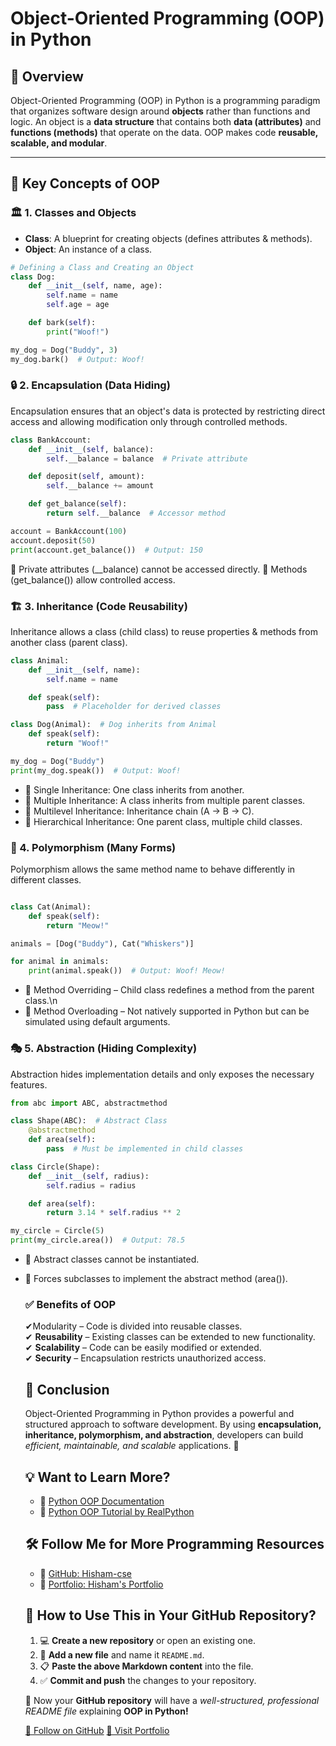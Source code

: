 # Object-Oriented Programming (OOP) in Python

## 📌 Overview
Object-Oriented Programming (OOP) in Python is a programming paradigm that organizes software design around **objects** rather than functions and logic. An object is a **data structure** that contains both **data (attributes)** and **functions (methods)** that operate on the data. OOP makes code **reusable, scalable, and modular**.

---

## 🔑 Key Concepts of OOP

### 🏛 1. Classes and Objects
- **Class**: A blueprint for creating objects (defines attributes & methods).
- **Object**: An instance of a class.

```python
# Defining a Class and Creating an Object
class Dog:
    def __init__(self, name, age):
        self.name = name
        self.age = age

    def bark(self):
        print("Woof!")

my_dog = Dog("Buddy", 3)
my_dog.bark()  # Output: Woof!
```

### 🔒 2. Encapsulation (Data Hiding)
Encapsulation ensures that an object's data is protected by restricting direct access and allowing modification only through controlled methods.

```python
class BankAccount:
    def __init__(self, balance):
        self.__balance = balance  # Private attribute

    def deposit(self, amount):
        self.__balance += amount

    def get_balance(self):
        return self.__balance  # Accessor method

account = BankAccount(100)
account.deposit(50)
print(account.get_balance())  # Output: 150
```
🔹 Private attributes (__balance) cannot be accessed directly.
🔹 Methods (get_balance()) allow controlled access.

### 🏗 3. Inheritance (Code Reusability)
Inheritance allows a class (child class) to reuse properties & methods from another class (parent class).

```python
class Animal:
    def __init__(self, name):
        self.name = name

    def speak(self):
        pass  # Placeholder for derived classes

class Dog(Animal):  # Dog inherits from Animal
    def speak(self):
        return "Woof!"

my_dog = Dog("Buddy")
print(my_dog.speak())  # Output: Woof!
```
- 🔹 Single Inheritance: One class inherits from another.
- 🔹 Multiple Inheritance: A class inherits from multiple parent classes.
- 🔹 Multilevel Inheritance: Inheritance chain (A → B → C).
- 🔹 Hierarchical Inheritance: One parent class, multiple child classes.

### 🔁 4. Polymorphism (Many Forms)
Polymorphism allows the same method name to behave differently in different classes.

```python

class Cat(Animal):
    def speak(self):
        return "Meow!"

animals = [Dog("Buddy"), Cat("Whiskers")]

for animal in animals:
    print(animal.speak())  # Output: Woof! Meow!
```
- 🔹 Method Overriding – Child class redefines a method from the parent class.\n
- 🔹 Method Overloading – Not natively supported in Python but can be simulated using default arguments.

### 🎭 5. Abstraction (Hiding Complexity)
Abstraction hides implementation details and only exposes the necessary features.
```python
from abc import ABC, abstractmethod

class Shape(ABC):  # Abstract Class
    @abstractmethod
    def area(self):
        pass  # Must be implemented in child classes

class Circle(Shape):
    def __init__(self, radius):
        self.radius = radius

    def area(self):
        return 3.14 * self.radius ** 2

my_circle = Circle(5)
print(my_circle.area())  # Output: 78.5

```
- 🔹 Abstract classes cannot be instantiated.
- 🔹 Forces subclasses to implement the abstract method (area()).


  ###  ✅ Benefits of OOP
  
  ✔Modularity – Code is divided into reusable classes.<br>
        ✔ <strong>Reusability</strong> – Existing classes can be extended to new functionality.<br>
        ✔ <strong>Scalability</strong> – Code can be easily modified or extended.<br>
        ✔ <strong>Security</strong> – Encapsulation restricts unauthorized access.<br>
    </div>

    <h2>🎯 Conclusion</h2>
    <p>Object-Oriented Programming in Python provides a powerful and structured approach to software development. By using <strong>encapsulation, inheritance, polymorphism, and abstraction</strong>, developers can build <em>efficient, maintainable, and scalable</em> applications. 🚀</p>

    <h2>💡 Want to Learn More?</h2>
    <ul>
        <li>📌 <a href="https://docs.python.org/3/tutorial/classes.html" target="_blank">Python OOP Documentation</a></li>
        <li>📌 <a href="https://realpython.com/python3-object-oriented-programming/" target="_blank">Python OOP Tutorial by RealPython</a></li>
    </ul>

    <h2>🛠 Follow Me for More Programming Resources</h2>
    <ul>
        <li>🔗 <a href="https://github.com/Hisham-cse" target="_blank">GitHub: Hisham-cse</a></li>
        <li>🔗 <a href="https://hisham-cse.github.io/Portfolio/" target="_blank">Portfolio: Hisham's Portfolio</a></li>
    </ul>

    <h2>📄 How to Use This in Your GitHub Repository?</h2>
    <ol>
        <li>💻 <strong>Create a new repository</strong> or open an existing one.</li>
        <li>📁 <strong>Add a new file</strong> and name it <code>README.md</code>.</li>
        <li>📋 <strong>Paste the above Markdown content</strong> into the file.</li>
        <li>✅ <strong>Commit and push</strong> the changes to your repository.</li>
    </ol>

    <p>🚀 Now your <strong>GitHub repository</strong> will have a <em>well-structured, professional README file</em> explaining <strong>OOP in Python!</strong></p>

    <div class="footer">
        <a href="https://github.com/Hisham-cse" target="_blank" class="btn">🌟 Follow on GitHub</a>
        <a href="https://hisham-cse.github.io/Portfolio/" target="_blank" class="btn">🔗 Visit Portfolio</a>
    </div>


